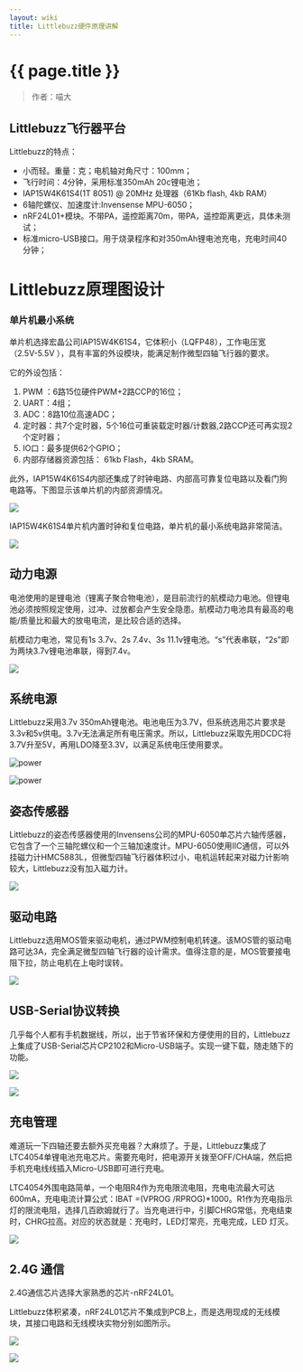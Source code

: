 ```yaml
---
layout: wiki
title: Littlebuzz硬件原理讲解
---
```


# {{ page.title }}

> 作者：喵大

## Littlebuzz飞行器平台

Littlebuzz的特点：

* 小而轻。重量：克；电机轴对角尺寸：100mm；
* 飞行时间：4分钟，采用标准350mAh 20c锂电池；
* IAP15W4K61S4(1T 8051) @ 20MHz 处理器（61Kb flash, 4kb RAM）
* 6轴陀螺仪、加速度计:Invensense MPU-6050；
* nRF24L01+模块。不带PA，遥控距离70m，带PA，遥控距离更远，具体未测试；
* 标准micro-USB接口。用于烧录程序和对350mAh锂电池充电，充电时间40分钟；

# Littlebuzz原理图设计

### 单片机最小系统

单片机选择宏晶公司IAP15W4K61S4，它体积小（LQFP48），工作电压宽（2.5V-5.5V
），具有丰富的外设模块，能满足制作微型四轴飞行器的要求。

它的外设包括：

1. PWM ：6路15位硬件PWM+2路CCP的16位；
2. UART：4组；
3. ADC：8路10位高速ADC；
3. 定时器：共7个定时器，5个16位可重装载定时器/计数器,2路CCP还可再实现2个定时器；
5. IO口：最多提供62个GPIO；
6. 内部存储器资源包括： 61kb Flash，4kb SRAM。

此外，IAP15W4K61S4内部还集成了时钟电路、内部高可靠复位电路以及看门狗电路等。下图显示该单片机的内部资源情况。

![](http://miaowlabs.com/img/wiki/hardware-basic-01.png)

IAP15W4K61S4单片机内置时钟和复位电路，单片机的最小系统电路非常简洁。

![](http://miaowlabs.com/img/wiki/Littlebuzz/01.png)


## 动力电源

电池使用的是锂电池（锂离子聚合物电池），是目前流行的航模动力电池。但锂电池必须按照规定使用，过冲、过放都会产生安全隐患。航模动力电池具有最高的电能/质量比和最大的放电电流，是比较合适的选择。

航模动力电池，常见有1s 3.7v、2s 7.4v、3s 11.1v锂电池。“s”代表串联，“2s”即为两块3.7v锂电池串联，得到7.4v。

![](http://miaowlabs.com/img/wiki/Littlebuzz/10.jpg)

## 系统电源


Littlebuzz采用3.7v 350mAh锂电池。电池电压为3.7V，但系统选用芯片要求是3.3v和5v供电。3.7v无法满足所有电压需求。所以，Littlebuzz采取先用DCDC将3.7V升至5V，再用LDO降至3.3V，以满足系统电压使用要求。

![power](http://miaowlabs.com/img/wiki/Littlebuzz/02.png) 

![power](http://miaowlabs.com/img/wiki/Littlebuzz/03.png)


## 姿态传感器

Littlebuzz的姿态传感器使用的Invensens公司的MPU-6050单芯片六轴传感器，它包含了一个三轴陀螺仪和一个三轴加速度计。MPU-6050使用IIC通信，可以外挂磁力计HMC5883L，但微型四轴飞行器体积过小，电机运转起来对磁力计影响较大，Littlebuzz没有加入磁力计。


![](http://miaowlabs.com/img/wiki/Littlebuzz/04.png)

## 驱动电路

Littlebuzz选用MOS管来驱动电机，通过PWM控制电机转速。该MOS管的驱动电路可达3A，完全满足微型四轴飞行器的设计需求。值得注意的是，MOS管要接电阻下拉，防止电机在上电时误转。


![](http://miaowlabs.com/img/wiki/Littlebuzz/05.png)


## USB-Serial协议转换

几乎每个人都有手机数据线，所以，出于节省环保和方便使用的目的，Littlebuzz上集成了USB-Serial芯片CP2102和Micro-USB端子。实现一键下载，随走随下的功能。

![](http://miaowlabs.com/img/wiki/Littlebuzz/06.png)

![](http://miaowlabs.com/img/wiki/Littlebuzz/09.jpg)

## 充电管理

难道玩一下四轴还要去额外买充电器？大麻烦了。于是，Littlebuzz集成了LTC4054单锂电池充电芯片。需要充电时，把电源开关拨至OFF/CHA端，然后把手机充电线线插入Micro-USB即可进行充电。

LTC4054外围电路简单，一个电阻R4作为充电限流电阻，充电电流最大可达600mA，充电电流计算公式：IBAT =(VPROG /RPROG)*1000。R1作为充电指示灯的限流电阻，选择几百欧姆就行了。当充电进行中，引脚CHRG常低，充电结束时，CHRG拉高。对应的状态就是：充电时，LED灯常亮，充电完成，LED 灯灭。

![](http://miaowlabs.com/img/wiki/Littlebuzz/07.png)

## 2.4G 通信

2.4G通信芯片选择大家熟悉的芯片-nRF24L01。

Littlebuzz体积紧凑，nRF24L01芯片不集成到PCB上，而是选用现成的无线模块，其接口电路和无线模块实物分别如图所示。

![](http://miaowlabs.com/img/wiki/Littlebuzz/08.png)

![](http://miaowlabs.com/img/wiki/Littlebuzz/11.jpg)